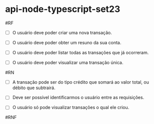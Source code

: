 # api-node-typescript-set23


#RF

- [ ] O usuário deve poder criar uma nova transação.
- [ ] O usuário deve poder obter um resuno da sua conta.
- [ ] O usuário deve poder listar todas as transações que já ocorreram.
- [ ] O usuário deve poder visualizar uma transação única.


#RN

- [ ] A transação pode ser do tipo crédito que somará ao valor total, ou débito que subtrairá.
- [ ] Deve ser possível identificarmos o usuário entre as requisições.
- [ ] O usuário só pode visualizar transações o qual ele criou.


#RNF